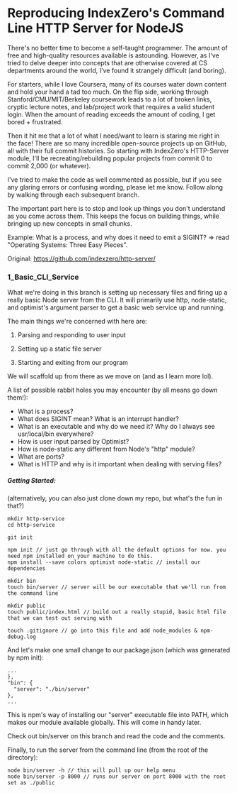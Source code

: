 # Reproducing IndexZero's Command Line HTTP Server for NodeJS #

There's no better time to become a self-taught programmer. The amount of free and high-quality resources available is astounding. However, as I've tried to delve deeper into concepts that are otherwise covered at CS departments around the world, I've found it strangely difficult (and boring).

For starters, while I love Coursera, many of its courses water down content and hold your hand a tad too much. On the flip side, working through Stanford/CMU/MIT/Berkeley coursework leads to a lot of broken links, cryptic lecture notes, and lab/project work that requires a valid student login. When the amount of reading exceeds the amount of coding, I get bored + frustrated.

Then it hit me that a lot of what I need/want to learn is staring me right in the face! There are so many incredible open-source projects up on GitHub, all with their full commit histories. So starting with IndexZero's HTTP-Server module, I'll be recreating/rebuilding popular projects from commit 0 to commit 2,000 (or whatever).

I've tried to make the code as well commented as possible, but if you see any glaring errors or confusing wording, please let me know. Follow along by walking through each subsequent branch.

The important part here is to stop and look up things you don't understand as you come across them. This keeps the focus on building things, while bringing up new concepts in small chunks.

Example: What is a process, and why does it need to emit a SIGINT? => read "Operating Systems: Three Easy Pieces". 

Original: https://github.com/indexzero/http-server/

### 1_Basic_CLI_Service ###

What we're doing in this branch is setting up necessary files and firing up a really basic Node server from the CLI.
It will primarily use http, node-static, and optimist's argument parser to get a basic web service up and running.

The main things we're concerned with here are:

1. Parsing and responding to user input

2. Setting up a static file server

3. Starting and exiting from our program

We will scaffold up from there as we move on (and as I learn more lol).

A list of possible rabbit holes you may encounter (by all means go down them!):
- What is a process?
- What does SIGINT mean? What is an interrupt handler?
- What is an executable and why do we need it? Why do I always see usr/local/bin everywhere?
- How is user input parsed by Optimist?
- How is node-static any different from Node's "http" module?
- What are ports?
- What is HTTP and why is it important when dealing with serving files?

##### Getting Started:

(alternatively, you can also just clone down my repo, but what's the fun in that?)

```
mkdir http-service
cd http-service

git init

npm init // just go through with all the default options for now. you need npm installed on your machine to do this.
npm install --save colors optimist node-static // install our dependencies

mkdir bin
touch bin/server // server will be our executable that we'll run from the command line

mkdir public
touch public/index.html // build out a really stupid, basic html file that we can test out serving with

touch .gitignore // go into this file and add node_modules & npm-debug.log
```

And let's make one small change to our package.json (which was generated by npm init):

```
...
},
"bin": {
  "server": "./bin/server"
},
...
```

This is npm's way of installing our "server" executable file into PATH, which makes our
module available globally. This will come in handy later.

Check out bin/server on this branch and read the code and the comments.

Finally, to run the server from the command line (from the root of the directory):

```
node bin/server -h // this will pull up our help menu
node bin/server -p 8000 // runs our server on port 8000 with the root set as ./public
```
